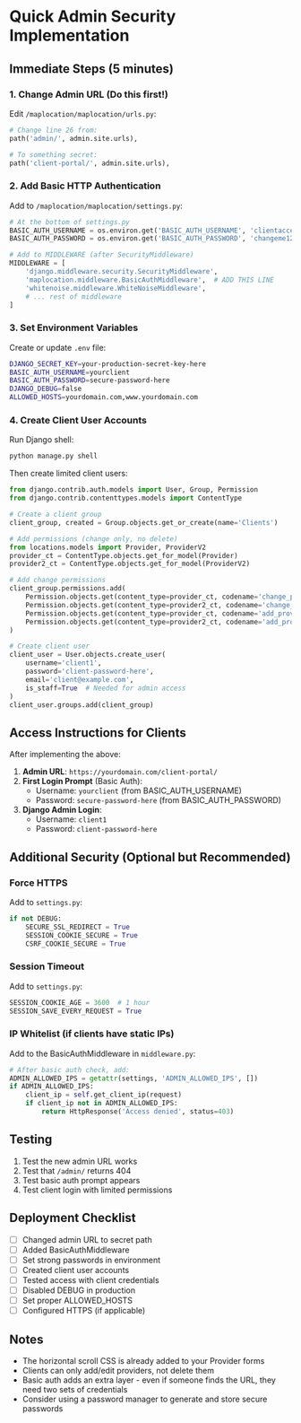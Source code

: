 # Quick Admin Security Implementation

## Immediate Steps (5 minutes)

### 1. Change Admin URL (Do this first!)

Edit `/maplocation/maplocation/urls.py`:

```python
# Change line 26 from:
path('admin/', admin.site.urls),

# To something secret:
path('client-portal/', admin.site.urls),
```

### 2. Add Basic HTTP Authentication

Add to `/maplocation/maplocation/settings.py`:

```python
# At the bottom of settings.py
BASIC_AUTH_USERNAME = os.environ.get('BASIC_AUTH_USERNAME', 'clientaccess')
BASIC_AUTH_PASSWORD = os.environ.get('BASIC_AUTH_PASSWORD', 'changeme123!')

# Add to MIDDLEWARE (after SecurityMiddleware)
MIDDLEWARE = [
    'django.middleware.security.SecurityMiddleware',
    'maplocation.middleware.BasicAuthMiddleware',  # ADD THIS LINE
    'whitenoise.middleware.WhiteNoiseMiddleware',
    # ... rest of middleware
]
```

### 3. Set Environment Variables

Create or update `.env` file:

```bash
DJANGO_SECRET_KEY=your-production-secret-key-here
BASIC_AUTH_USERNAME=yourclient
BASIC_AUTH_PASSWORD=secure-password-here
DJANGO_DEBUG=false
ALLOWED_HOSTS=yourdomain.com,www.yourdomain.com
```

### 4. Create Client User Accounts

Run Django shell:

```bash
python manage.py shell
```

Then create limited client users:

```python
from django.contrib.auth.models import User, Group, Permission
from django.contrib.contenttypes.models import ContentType

# Create a client group
client_group, created = Group.objects.get_or_create(name='Clients')

# Add permissions (change only, no delete)
from locations.models import Provider, ProviderV2
provider_ct = ContentType.objects.get_for_model(Provider)
provider2_ct = ContentType.objects.get_for_model(ProviderV2)

# Add change permissions
client_group.permissions.add(
    Permission.objects.get(content_type=provider_ct, codename='change_provider'),
    Permission.objects.get(content_type=provider2_ct, codename='change_providerv2'),
    Permission.objects.get(content_type=provider_ct, codename='add_provider'),
    Permission.objects.get(content_type=provider2_ct, codename='add_providerv2'),
)

# Create client user
client_user = User.objects.create_user(
    username='client1',
    password='client-password-here',
    email='client@example.com',
    is_staff=True  # Needed for admin access
)
client_user.groups.add(client_group)
```

## Access Instructions for Clients

After implementing the above:

1. **Admin URL**: `https://yourdomain.com/client-portal/`
2. **First Login Prompt** (Basic Auth):
   - Username: `yourclient` (from BASIC_AUTH_USERNAME)
   - Password: `secure-password-here` (from BASIC_AUTH_PASSWORD)
3. **Django Admin Login**:
   - Username: `client1`
   - Password: `client-password-here`

## Additional Security (Optional but Recommended)

### Force HTTPS

Add to `settings.py`:

```python
if not DEBUG:
    SECURE_SSL_REDIRECT = True
    SESSION_COOKIE_SECURE = True
    CSRF_COOKIE_SECURE = True
```

### Session Timeout

Add to `settings.py`:

```python
SESSION_COOKIE_AGE = 3600  # 1 hour
SESSION_SAVE_EVERY_REQUEST = True
```

### IP Whitelist (if clients have static IPs)

Add to the BasicAuthMiddleware in `middleware.py`:

```python
# After basic auth check, add:
ADMIN_ALLOWED_IPS = getattr(settings, 'ADMIN_ALLOWED_IPS', [])
if ADMIN_ALLOWED_IPS:
    client_ip = self.get_client_ip(request)
    if client_ip not in ADMIN_ALLOWED_IPS:
        return HttpResponse('Access denied', status=403)
```

## Testing

1. Test the new admin URL works
2. Test that `/admin/` returns 404
3. Test basic auth prompt appears
4. Test client login with limited permissions

## Deployment Checklist

- [ ] Changed admin URL to secret path
- [ ] Added BasicAuthMiddleware
- [ ] Set strong passwords in environment
- [ ] Created client user accounts
- [ ] Tested access with client credentials
- [ ] Disabled DEBUG in production
- [ ] Set proper ALLOWED_HOSTS
- [ ] Configured HTTPS (if applicable)

## Notes

- The horizontal scroll CSS is already added to your Provider forms
- Clients can only add/edit providers, not delete them
- Basic auth adds an extra layer - even if someone finds the URL, they need two sets of credentials
- Consider using a password manager to generate and store secure passwords
